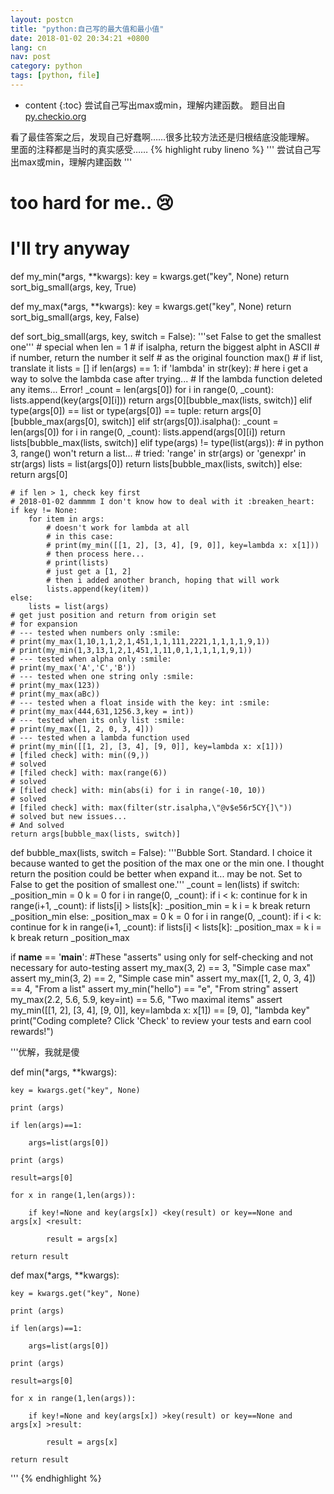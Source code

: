 ```yaml
---
layout: postcn
title: "python:自己写的最大值和最小值"
date: 2018-01-02 20:34:21 +0800
lang: cn
nav: post
category: python
tags: [python, file]
---
```


* content
{:toc}
尝试自己写出max或min，理解内建函数。
题目出自[py.checkio.org](py.checkio.org)
<!-- more -->
看了最佳答案之后，发现自己好蠢啊……很多比较方法还是归根结底没能理解。
里面的注释都是当时的真实感受……
{% highlight ruby lineno %}
'''
尝试自己写出max或min，理解内建函数
'''

# too hard for me.. :cry:
# I'll try anyway
def my_min(*args, **kwargs):
    key = kwargs.get("key", None)
    return sort_big_small(args, key, True)


def my_max(*args, **kwargs):
    key = kwargs.get("key", None)
    return sort_big_small(args, key, False)


def sort_big_small(args, key, switch = False):
    '''set False to get the smallest one'''
    # special when len = 1
    # if isalpha, return the biggest alpht in ASCII
    # if number, return the number it self # as the original founction max()
    # if list, translate it
    lists = []
    if len(args) == 1:
        if 'lambda' in str(key):
            # here i get a way to solve the lambda case after trying...
            # If the lambda function deleted any items... Error!
            _count = len(args[0])
            for i in range(0, _count):
                lists.append(key(args[0][i]))
            return args[0][bubble_max(lists, switch)]
        elif type(args[0]) == list or type(args[0]) == tuple:
            return args[0][bubble_max(args[0], switch)]
        elif str(args[0]).isalpha():
            _count = len(args[0])
            for i in range(0, _count):
                lists.append(args[0][i])
            return lists[bubble_max(lists, switch)]
        elif type(args) != type(list(args)):
            # in python 3, range() won't return a list...
            # tried: 'range' in str(args) or 'genexpr' in str(args)
            lists = list(args[0])
            return lists[bubble_max(lists, switch)]
        else:
            return args[0]

    # if len > 1, check key first
    # 2018-01-02 dammmm I don't know how to deal with it :breaken_heart:
    if key != None:
        for item in args:
            # doesn't work for lambda at all
            # in this case:
            # print(my_min([[1, 2], [3, 4], [9, 0]], key=lambda x: x[1]))
            # then process here...
            # print(lists)
            # just get a [1, 2]
            # then i added another branch, hoping that will work
            lists.append(key(item))
    else:
        lists = list(args)
    # get just position and return from origin set
    # for expansion
    # --- tested when numbers only :smile:
    # print(my_max(1,10,1,1,2,1,451,1,1,111,2221,1,1,1,1,9,1))
    # print(my_min(1,3,13,1,2,1,451,1,11,0,1,1,1,1,1,9,1))
    # --- tested when alpha only :smile:
    # print(my_max('A','C','B'))
    # --- tested when one string only :smile:
    # print(my_max(123))
    # print(my_max(aBc))
    # --- tested when a float inside with the key: int :smile:
    # print(my_max(444,631,1256.3,key = int))
    # --- tested when its only list :smile:
    # print(my_max([1, 2, 0, 3, 4]))
    # --- tested when a lambda function used
    # print(my_min([[1, 2], [3, 4], [9, 0]], key=lambda x: x[1]))
    # [filed check] with: min((9,))
    # solved
    # [filed check] with: max(range(6))
    # solved
    # [filed check] with: min(abs(i) for i in range(-10, 10))
    # solved
    # [filed check] with: max(filter(str.isalpha,\"@v$e56r5CY{]\"))
    # solved but new issues...
    # And solved
    return args[bubble_max(lists, switch)]


def bubble_max(lists, switch = False):
    '''Bubble Sort. Standard.
    I choice it because wanted to get the position of the max one or the min one.
    I thought return the position could be better when expand it... may be not.
    Set to False to get the position of smallest one.'''
    _count = len(lists)
    if switch:
        _position_min = 0
        k = 0
        for i in range(0, _count):
            if i < k:
                continue
            for k in range(i+1, _count):
                if lists[i] > lists[k]:
                    _position_min = k
                    i = k
                    break
        return _position_min
    else:
        _position_max = 0
        k = 0
        for i in range(0, _count):
           if i < k:
               continue
           for k in range(i+1, _count):
               if lists[i] < lists[k]:
                   _position_max = k
                   i = k
                   break
        return _position_max

if __name__ == '__main__':
    #These "asserts" using only for self-checking and not necessary for auto-testing
    assert my_max(3, 2) == 3, "Simple case max"
    assert my_min(3, 2) == 2, "Simple case min"
    assert my_max([1, 2, 0, 3, 4]) == 4, "From a list"
    assert my_min("hello") == "e", "From string"
    assert my_max(2.2, 5.6, 5.9, key=int) == 5.6, "Two maximal items"
    assert my_min([[1, 2], [3, 4], [9, 0]], key=lambda x: x[1]) == [9, 0], "lambda key"
    print("Coding complete? Click 'Check' to review your tests and earn cool rewards!")


'''优解，我就是傻

def min(*args, **kwargs):

    key = kwargs.get("key", None)

    print (args)

    if len(args)==1: 

        args=list(args[0]) 

    print (args)

    result=args[0]

    for x in range(1,len(args)):

        if key!=None and key(args[x]) <key(result) or key==None and args[x] <result: 

            result = args[x]

    return result

    



def max(*args, **kwargs):

    key = kwargs.get("key", None)

    print (args)

    if len(args)==1: 

        args=list(args[0]) 

    print (args)

    result=args[0]

    for x in range(1,len(args)):

        if key!=None and key(args[x]) >key(result) or key==None and args[x] >result: 

            result = args[x]

    return result
'''
{% endhighlight %}